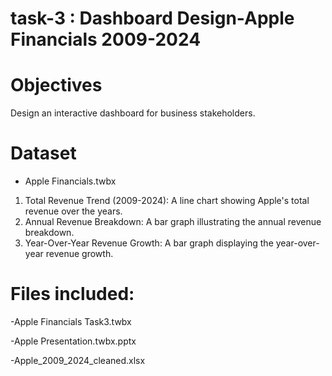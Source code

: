# task-3 : Dashboard Design-Apple Financials 2009-2024

# Objectives
 Design an interactive dashboard for business stakeholders.

# Dataset
- Apple Financials.twbx
 
1. Total Revenue Trend (2009-2024): A line chart showing Apple's total revenue over the years.
2. Annual Revenue Breakdown: A bar graph illustrating the annual revenue breakdown.
3. Year-Over-Year Revenue Growth: A bar graph displaying the year-over-year revenue growth.

# Files included:

-Apple Financials Task3.twbx

-Apple Presentation.twbx.pptx

-Apple_2009_2024_cleaned.xlsx

   
